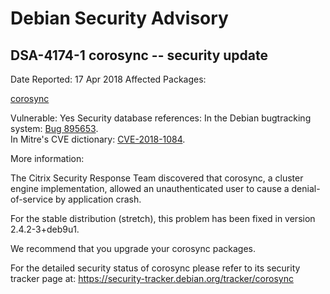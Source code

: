 
Debian Security Advisory
========================


DSA-4174-1 corosync -- security update
--------------------------------------



Date Reported:
17 Apr 2018
Affected Packages:

[corosync](https://packages.debian.org/src:corosync)

Vulnerable:
Yes
Security database references:
In the Debian bugtracking system: [Bug 895653](https://bugs.debian.org/cgi-bin/bugreport.cgi?bug=895653).  
In Mitre's CVE dictionary: [CVE-2018-1084](https://security-tracker.debian.org/tracker/CVE-2018-1084).  

More information:

The Citrix Security Response Team discovered that corosync, a cluster
engine implementation, allowed an unauthenticated user to cause a
denial-of-service by application crash.


For the stable distribution (stretch), this problem has been fixed in
version 2.4.2-3+deb9u1.


We recommend that you upgrade your corosync packages.


For the detailed security status of corosync please refer to
its security tracker page at:
<https://security-tracker.debian.org/tracker/corosync>





